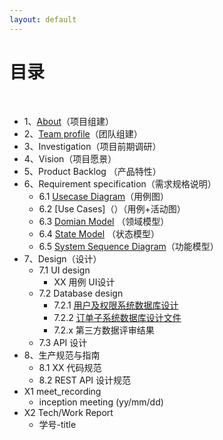 ```yaml
---
layout: default
---
```


# [](#TOC)目录

&nbsp;&nbsp; 

* 1、[About](Dashboard/01-about)（项目组建）
* 2、[Team profile](02-team-profile)（团队组建）
* 3、Investigation（项目前期调研）
* 4、Vision（项目愿景）
* 5、Product Backlog （产品特性）
* 6、Requirement specification（需求规格说明）
    - 6.1 [Usecase Diagram](doc/usecase_diagram)（用例图）
    - 6.2 [Use Cases]（）（用例+活动图）
    - 6.3 [Domian Model](Dashboard/doc/course-SDP/rentRoomDomain.PNG) （领域模型）
    - 6.4 [State Model](Dashboard/doc/course-SDP/roomState.PNG) （状态模型）
    - 6.5 [System Sequence Diagram](Dashboard/doc/course-SDP/createRoomSequence.PNG)（功能模型）
* 7、Design（设计）
    - 7.1 UI design
        - XX 用例 UI设计
    - 7.2 Database design
        - 7.2.1 [用户及权限系统数据库设计](Dashboard/doc/course-SDP/datebaseModel.PNG)
        - 7.2.2 [订单子系统数据库设计文件](Dashboard/doc/database/rentRoom.sql)
        - 7.2.x 第三方数据评审结果
    - 7.3 API 设计
* 8、生产规范与指南
    - 8.1 XX 代码规范
    - 8.2 REST API 设计规范
* X1 meet_recording
    - inception meeting (yy/mm/dd)
* X2 Tech/Work Report
    - 学号-title

